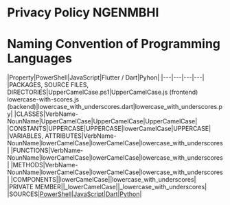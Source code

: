 # Privacy Policy NGENMBHI

# Naming Convention of Programming Languages

|Property|PowerShell|JavaScript|Flutter / Dart|Pyhon|
|---|---|---|---|
|PACKAGES, SOURCE FILES, DIRECTORIES|UpperCamelCase.ps1|UpperCamelCase.js (frontend) lowercase-with-scores.js (backend)|lowercase_with_underscores.dart|lowercase_with_underscores.py|
|CLASSES|VerbName-NounName|UpperCamelCase|UpperCamelCase|UpperCamelCase|
|CONSTANTS|UPPERCASE|UPPERCASE|lowerCamelCase|UPPERCASE|
|VARIABLES, ATTRIBUTES|VerbName-NounName|lowerCamelCase|lowerCamelCase|lowercase_with_underscores|
|FUNCTIONS|VerbName-NounName|lowerCamelCase|lowerCamelCase|lowercase_with_underscores|
|METHODS|VerbName-NounName|lowerCamelCase|lowerCamelCase|lowercase_with_underscores|
|COMPONENTS||lowerCamelCase||lowercase_with_underscores|
|PRIVATE MEMBER||_lowerCamelCase||_lowercase_with_underscores|
|SOURCES|[PowerShell](https://learn.microsoft.com/en-us/powershell/scripting/developer/cmdlet/windows-powershell-cmdlet-concepts?view=powershell-7.4)|[JavaScript]()|[Dart](https://dart.dev/effective-dart/style)|[Python]()|


